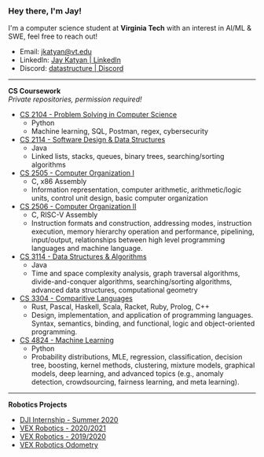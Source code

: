 ### Hey there, I'm Jay!
I'm a computer science student at **Virginia Tech** with an interest in AI/ML & SWE, feel free to reach out!

- Email: jkatyan@vt.edu
- LinkedIn: [Jay Katyan | LinkedIn](https://www.linkedin.com/in/jkatyan/)
- Discord: [datastructure | Discord](https://discordapp.com/users/297524766770987018)

---

**CS Coursework**  
*Private repositories, permission required!*

- [CS 2104 - Problem Solving in Computer Science](https://github.com/Jkatyan/CS-2104)
  - Python
  - Machine learning, SQL, Postman, regex, cybersecurity
- [CS 2114 - Software Design & Data Structures](https://github.com/Jkatyan/CS-2114)
  - Java
  - Linked lists, stacks, queues, binary trees, searching/sorting algorithms
- [CS 2505 - Computer Organization I](https://github.com/Jkatyan/CS-2505)
  - C, x86 Assembly
  - Information representation, computer arithmetic, arithmetic/logic units, control unit design, basic computer organization
- [CS 2506 - Computer Organization II](https://github.com/Jkatyan/CS-2506)
  - C, RISC-V Assembly
  - Instruction formats and construction, addressing modes, instruction execution, memory hierarchy operation and performance, pipelining, input/output, relationships between high level programming languages and machine language.
- [CS 3114 - Data Structures & Algorithms](https://github.com/Jkatyan/CS-3114)
  - Java
  - Time and space complexity analysis, graph traversal algorithms, divide-and-conquer algorithms, searching/sorting algorithms, advanced data structures, computational geometry
- [CS 3304 - Comparitive Languages](https://github.com/Jkatyan/CS-3304)  
  - Rust, Pascal, Haskell, Scala, Racket, Ruby, Prolog, C++ 
  - Design, implementation, and application of programming languages. Syntax, semantics, binding, and functional, logic and object-oriented programming. 
- [CS 4824 - Machine Learning](https://github.com/Jkatyan/CS-4824)
  - Python
  - Probability distributions, MLE, regression, classification, decision tree, boosting, kernel methods, clustering, mixture models, graphical models, deep learning, and advanced topics (e.g., anomaly detection, crowdsourcing, fairness learning, and meta learning).

---

**Robotics Projects**

- [DJI Internship - Summer 2020](https://github.com/Jkatyan/DJI-Robomaster-2020)
- [VEX Robotics - 2020/2021](https://github.com/Jkatyan/2602H-2020-2021)
- [VEX Robotics - 2019/2020](https://github.com/Jkatyan/2602H-2019-2020)
- [VEX Robotics Odometry](https://github.com/Jkatyan/Odometry)

